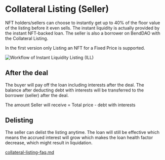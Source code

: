 # Collateral Listing (Seller)

NFT holders/sellers can choose to instantly get up to 40% of the floor value of the listing before it even sells. The instant liquidity is actually provided by the instant NFT-backed loan. The seller is also a borrower on BendDAO with the Collateral Listing.

In the first version only Listing an NFT for a Fixed Price is supported.

![Workflow of Instant Liquidity Listing (ILL)](https://lh3.googleusercontent.com/pnZHqu5SapL\_7JfQwODl-V-WTJMBuuCGgUV6OiH9SHieFXX2UYnz9dPuSXyHNUG5xo\_SII98GgojAoKHffaHKP-jqBwQf9IqNdTvUixRaoKFrqHU6bWSnRT8i3O8YvwdUtejxTbfozw\_CYGgftiLRA)

## After the deal

The buyer will pay off the loan including interests after the deal. The balance after deducting debt with interests will be transferred to the borrower (seller) after the deal.&#x20;

The amount Seller will receive = Total price - debt with interests  &#x20;

## Delisting

The seller can delist the listing anytime. The loan will still be effective which means the accrued interest will grow which makes the loan health factor decrease, which might result in liquidation.&#x20;



[collateral-listing-faq.md](../faq/collateral-listing-faq.md "mention")

[ ](../faq/collateral-listing-faq.md)

